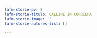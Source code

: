```yaml
---
lafm-storie-pv: 8
lafm-storie-titulo: GALLINE IN CORRIERA
lafm-storie-image: ''
lafm-storie-autores-list: []

---
```


